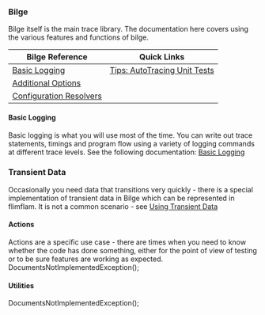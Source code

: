 ### Bilge

Bilge itself is the main trace library.  The documentation here covers using the various features and functions of bilge.

| Bilge Reference | Quick Links    |
|-----------------|----------------|
| [Basic Logging](diags-bilge-basiclogging.md)  | [Tips: AutoTracing Unit Tests](diags-bilge-tips-autoxunit.md) |
| [Additional Options](diags-bilge-options.md)  | |
| [Configuration Resolvers](diags-bilge-configurationResolvers.md) | |

#### Basic Logging

Basic logging is what you will use most of the time.  You can write out trace statements, timings and program flow using a variety of logging commands at different trace levels.  See the following documentation:
[Basic Logging](diags-bilge-basiclogging.md)


### Transient Data

Occasionally you need data that transitions very quickly - there is a special implementation of transient data in Bilge which can be represented in flimflam.  It is not a common scenario - see [Using Transient Data](diags-bilge-transientLogging.md)

#### Actions
Actions are a specific use case - there are times when you need to know whether the code has done something, either for the point of view of testing or to be sure features are working as expected.  
DocumentsNotImplementedException();


#### Utilities

DocumentsNotImplementedException();